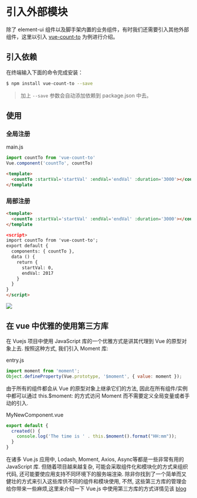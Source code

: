 # 引入外部模块

除了 element-ui 组件以及脚手架内置的业务组件，有时我们还需要引入其他外部组件，这里以引入 [vue-count-to](https://github.com/PanJiaChen/vue-countTo) 为例进行介绍。


## 引入依赖

在终端输入下面的命令完成安装：

```bash
$ npm install vue-count-to --save
```

> 加上 `--save` 参数会自动添加依赖到 package.json 中去。

## 使用
### 全局注册
main.js

```js
import countTo from 'vue-count-to'
Vue.component('countTo', countTo)
```
```html
<template>
  <countTo :startVal='startVal' :endVal='endVal' :duration='3000'></countTo>
</template
```


###  局部注册
```html
<template>
  <countTo :startVal='startVal' :endVal='endVal' :duration='3000'></countTo>
</template

<script>
import countTo from 'vue-count-to';
export default {
  components: { countTo },
  data () {
    return {
      startVal: 0,
      endVal: 2017
    }
  }
}
</script>
```
![](https://wpimg.wallstcn.com/8b95fac0-6691-4ad6-ba6c-e5d84527da06.gif)



## 在 vue 中优雅的使用第三方库
在 Vuejs 项目中使用 JavaScript 库的一个优雅方式是讲其代理到 Vue 的原型对象上去. 按照这种方式, 我们引入 Moment 库:

entry.js
```js
import moment from 'moment';
Object.defineProperty(Vue.prototype, '$moment', { value: moment });
```
由于所有的组件都会从 Vue 的原型对象上继承它们的方法, 因此在所有组件/实例中都可以通过 this.$moment: 的方式访问 Moment 而不需要定义全局变量或者手动的引入.

MyNewComponent.vue
```js
export default {
  created() {
    console.log('The time is ' . this.$moment().format("HH:mm"));
  }
}
```

在诸多 Vue.js 应用中, Lodash, Moment, Axios, Async等都是一些非常有用的 JavaScript 库. 但随着项目越来越复杂, 可能会采取组件化和模块化的方式来组织代码, 还可能要使应用支持不同环境下的服务端渲染. 除非你找到了一个简单而又健壮的方式来引入这些库供不同的组件和模块使用, 不然, 这些第三方库的管理会给你带来一些麻烦,这里来介绍一下 Vue.js 中使用第三方库的方式详情见该 [blog](https://github.com/dwqs/blog/issues/51)
